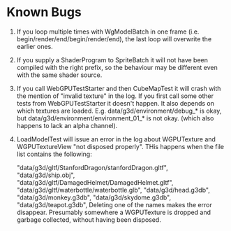 # Known Bugs

1. If you loop multiple times with WgModelBatch in one frame (i.e. begin/render/end/begin/render/end), the last loop will overwrite the earlier ones.

2. If you supply a ShaderProgram to SpriteBatch it will not have been compiled with the right prefix, so the behaviour
may be different even with the same shader source.

3. If you call WebGPUTestStarter and then CubeMapTest it will crash with 
the mention of "invalid texture" in the log. If you first call some other tests from
WebGPUTestStarter it doesn't happen.  It also depends on which textures are
loaded. E.g. data/g3d/environment/debug_* is okay, but data/g3d/environment/environment_01_* is 
not okay.  (which also happens to lack an alpha channel).

4. LoadModelTest will issue an error in the log about WGPUTexture and WGPUTextureView "not disposed properly".
THis happens when the file list contains the following:

    "data/g3d/gltf/StanfordDragon/stanfordDragon.gltf",
    "data/g3d/ship.obj",
    "data/g3d/gltf/DamagedHelmet/DamagedHelmet.gltf",
    "data/g3d/gltf/waterbottle/waterbottle.glb",
    "data/g3d/head.g3db",
    "data/g3d/monkey.g3db",
    "data/g3d/skydome.g3db",
    "data/g3d/teapot.g3db",
Deleting one of the names makes the error disappear. Presumably somewhere
a WGPUTexture is dropped and garbage collected, without having been disposed.
